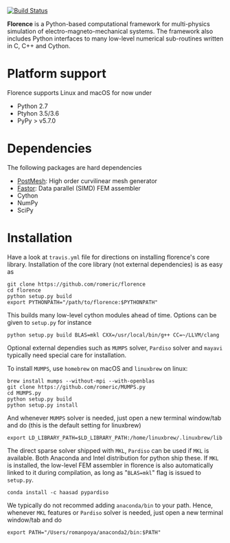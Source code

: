 [![Build Status](https://travis-ci.com/romeric/florence.svg?token=HFW6d19YsYpKDNwvtqDr&branch=master)](https://travis-ci.com/romeric/florence)

**Florence** is a Python-based computational framework for multi-physics simulation of electro-magneto-mechanical systems. The framework also includes Python interfaces to many low-level numerical sub-routines written in C, C++ and Cython. 

# Platform support
Florence supports Linux and macOS for now under
- Python 2.7
- Ptyhon 3.5/3.6
- PyPy > v5.7.0


# Dependencies
The following packages are hard dependencies
- [PostMesh](https://github.com/romeric/PostMesh):      High order curvilinear mesh generator
- [Fastor](https://github.com/romeric/Fastor):          Data parallel (SIMD) FEM assembler
- Cython
- NumPy
- SciPy

# Installation
Have a look at `travis.yml` file for directions on installing florence's core library. Installation of the core library (not external dependencies) is as easy as

```
git clone https://github.com/romeric/florence
cd florence
python setup.py build
export PYTHONPATH="/path/to/florence:$PYTHONPATH"
```

This builds many low-level cython modules ahead of time. Options can be given to `setup.py` for instance

```
python setup.py build BLAS=mkl CXX=/usr/local/bin/g++ CC=~/LLVM/clang
```

Optional external dependies such as `MUMPS` solver, `Pardiso` solver and `mayavi` typically need special care for installation.

To install `MUMPS`, use `homebrew` on macOS and `linuxbrew` on linux:

```
brew install mumps --without-mpi --with-openblas
git clone https://github.com/romeric/MUMPS.py
cd MUMPS.py
python setup.py build
python setup.py install
```

And whenever `MUMPS` solver is needed, just open a new terminal window/tab and do (this is the default setting for linuxbrew)
```
export LD_LIBRARY_PATH=$LD_LIBRARY_PATH:/home/linuxbrew/.linuxbrew/lib
```

The direct sparse solver shipped with `MKL`, `Pardiso` can be used if `MKL` is available. Both Anaconda and Intel distribution for python ship these.
If `MKL` is installed, the low-level FEM assembler in florence is also automatically linked to it during compilation, as long as "`BLAS=mkl`" flag is issued to `setup.py`.

```shell
conda install -c haasad pypardiso
```
We typically do not recommed adding `anaconda/bin` to your path. Hence, whenever `MKL` features or `Pardiso` solver is needed, just open a new terminal window/tab and do

```
export PATH="/Users/romanpoya/anaconda2/bin:$PATH"
```

